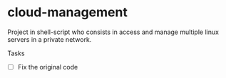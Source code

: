 # cloud-management
Project in shell-script who consists in access and manage multiple linux servers in a private network.

Tasks
- [ ] Fix the original code
